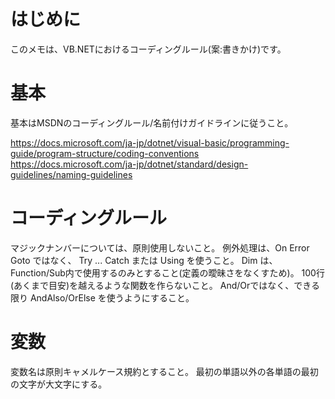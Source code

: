 
# はじめに

このメモは、VB.NETにおけるコーディングルール(案:書きかけ)です。

# 基本

基本はMSDNのコーディングルール/名前付けガイドラインに従うこと。

https://docs.microsoft.com/ja-jp/dotnet/visual-basic/programming-guide/program-structure/coding-conventions
https://docs.microsoft.com/ja-jp/dotnet/standard/design-guidelines/naming-guidelines

# コーディングルール

マジックナンバーについては、原則使用しないこと。
例外処理は、On Error Goto ではなく、 Try ... Catch または Using を使うこと。
Dim は、Function/Sub内で使用するのみとすること(定義の曖昧さをなくすため)。
100行(あくまで目安)を越えるような関数を作らないこと。
And/Orではなく、できる限り AndAlso/OrElse を使うようにすること。

# 変数

変数名は原則キャメルケース規約とすること。
最初の単語以外の各単語の最初の文字が大文字にする。